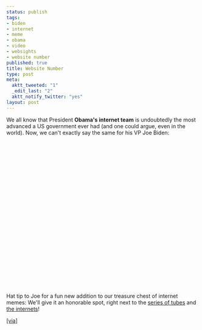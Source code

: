 ```yaml
--- 
status: publish
tags: 
- biden
- internet
- meme
- obama
- video
- websights
- website number
published: true
title: Website Number
type: post
meta: 
  aktt_tweeted: "1"
  _edit_last: "2"
  aktt_notify_twitter: "yes"
layout: post
---
```

We all know that President <strong>Obama's internet team</strong> is undoubtedly the most advanced a US government ever had (and one could argue, even in the world). Now, we can't exactly say the same for his VP Joe Biden:

<object width="480" height="385"><param name="movie" value="http://www.youtube.com/v/nJnJKE8kkmM&hl=en&fs=1"></param><param name="allowFullScreen" value="true"></param><param name="allowscriptaccess" value="always"></param><embed src="http://www.youtube.com/v/nJnJKE8kkmM&hl=en&fs=1" type="application/x-shockwave-flash" allowscriptaccess="always" allowfullscreen="true" width="480" height="385"></embed></object>

Hat tip to Joe for a fun new addition to our treasure chest of internet memes: We'll give it an honorable spot, right next to the <a href="http://www.youtube.com/watch?v=f99PcP0aFNE">series of tubes</a> and <a href="http://www.youtube.com/watch?v=LKTH6f1JfX8">the internets</a>!

<a href="http://www.techcrunch.com/2009/02/25/biden-forgets-recoveryorgs-website-number/">[via]</a>
